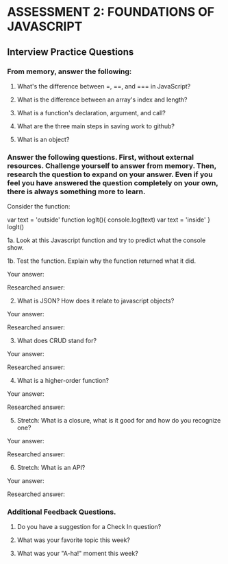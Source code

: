 # ASSESSMENT 2: FOUNDATIONS OF JAVASCRIPT
## Interview Practice Questions

### From memory, answer the following:

1. What's the difference between =, ==, and === in JavaScript?



2. What is the difference between an array's index and length?



3. What is a function's declaration, argument, and call?



4. What are the three main steps in saving work to github?



5. What is an object?



### Answer the following questions. First, without external resources. Challenge yourself to answer from memory. Then, research the question to expand on your answer. Even if you feel you have answered the question completely on your own, there is always something more to learn.

Consider the function:

var text = 'outside'
function logIt(){
  console.log(text)
  var text = 'inside'
}
logIt()


1a. Look at this Javascript function and try to predict what the console show.



1b. Test the function. Explain why the function returned what it did.

  Your answer:

  Researched answer:


2. What is JSON? How does it relate to javascript objects?

  Your answer:

  Researched answer:


3. What does CRUD stand for?

  Your answer:

  Researched answer:


4. What is a higher-order function?

  Your answer:

  Researched answer:


5. Stretch: What is a closure, what is it good for and how do you recognize one?

  Your answer:

  Researched answer:


6. Stretch: What is an API?

  Your answer:

  Researched answer:


### Additional Feedback Questions.

1. Do you have a suggestion for a Check In question?



2. What was your favorite topic this week?



3. What was your "A-ha!" moment this week?
